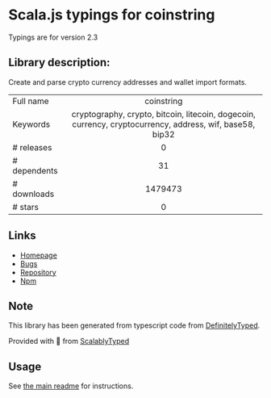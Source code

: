 
# Scala.js typings for coinstring

Typings are for version 2.3

## Library description:
Create and parse crypto currency addresses and wallet import formats.

|                    |                 |
| ------------------ | :-------------: |
| Full name          | coinstring |
| Keywords           | cryptography, crypto, bitcoin, litecoin, dogecoin, currency, cryptocurrency, address, wif, base58, bip32 |
| # releases         | 0 |
| # dependents       | 31 |
| # downloads        | 1479473 |
| # stars            | 0 |

## Links
- [Homepage](https://github.com/cryptocoinjs/coinstring)
- [Bugs](https://github.com/cryptocoinjs/coinstring/issues)
- [Repository](https://github.com/cryptocoinjs/coinstring)
- [Npm](https://www.npmjs.com/package/coinstring)
    


## Note
This library has been generated from typescript code from [DefinitelyTyped](https://definitelytyped.org).

Provided with :purple_heart: from [ScalablyTyped](https://github.com/oyvindberg/ScalablyTyped)

## Usage
See [the main readme](../../readme.md) for instructions.



